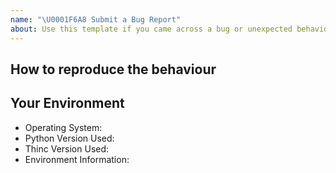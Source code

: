 ```yaml
---
name: "\U0001F6A8 Submit a Bug Report"
about: Use this template if you came across a bug or unexpected behaviour differing from the docs.
---
```


## How to reproduce the behaviour

<!-- Include a code example or the steps that led to the problem. Please try to be as specific as possible. -->

## Your Environment

<!-- Include details of your environment. -->

- Operating System:
- Python Version Used:
- Thinc Version Used:
- Environment Information:
